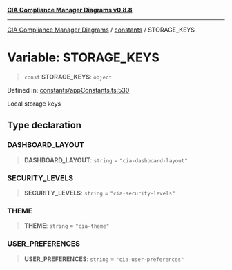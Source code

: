 [**CIA Compliance Manager Diagrams v0.8.8**](../../README.md)

***

[CIA Compliance Manager Diagrams](../../modules.md) / [constants](../README.md) / STORAGE\_KEYS

# Variable: STORAGE\_KEYS

> `const` **STORAGE\_KEYS**: `object`

Defined in: [constants/appConstants.ts:530](https://github.com/Hack23/cia-compliance-manager/blob/88094f2c4c350fd10a1e440c3eab70aedd819944/src/constants/appConstants.ts#L530)

Local storage keys

## Type declaration

### DASHBOARD\_LAYOUT

> **DASHBOARD\_LAYOUT**: `string` = `"cia-dashboard-layout"`

### SECURITY\_LEVELS

> **SECURITY\_LEVELS**: `string` = `"cia-security-levels"`

### THEME

> **THEME**: `string` = `"cia-theme"`

### USER\_PREFERENCES

> **USER\_PREFERENCES**: `string` = `"cia-user-preferences"`
